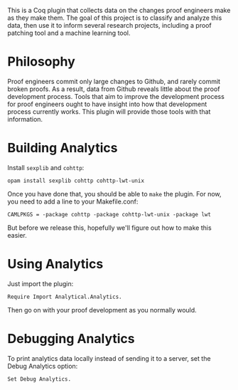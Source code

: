 This is a Coq plugin that collects data on the changes proof engineers make
as they make them. The goal of this project is to classify and analyze this data,
then use it to inform several research projects, including a proof patching tool
and a machine learning tool.

# Philosophy

Proof engineers commit only large changes to Github, and rarely commit
broken proofs. As a result, data from Github reveals little about the proof development process.
Tools that aim to improve the development process for proof engineers ought to have insight
into how that development process currently works. This plugin will provide those tools with that information.

# Building Analytics

Install `sexplib` and `cohttp`:

```
opam install sexplib cohttp cohttp-lwt-unix
```

Once you have done that, you should be able to `make` the plugin.
For now, you need to add a line to your Makefile.conf:

```
CAMLPKGS = -package cohttp -package cohttp-lwt-unix -package lwt
```

But before we release this, hopefully we'll figure out how to make this easier.

# Using Analytics

Just import the plugin:

```
Require Import Analytical.Analytics.
```

Then go on with your proof development as you normally would.

# Debugging Analytics

To print analytics data locally instead of sending it to a server,
set the Debug Analytics option:

```
Set Debug Analytics.
```
